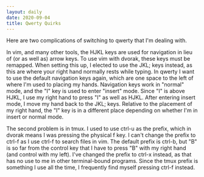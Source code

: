 ```yaml
---
layout: daily
date: 2020-09-04
title: Qwerty Quirks
---
```


Here are two complications of switching to qwerty that I'm dealing with.

In vim, and many other tools, the HJKL keys are used for navigation in lieu of (or as well as) arrow keys.
To use vim with dvorak, these keys must be remapped. When setting this up, I elected to use the JKL; keys
instead, as this are where your right hand normally rests while typing. In qwerty I want to use the default
navigation keys again, which are one space to the left of where I'm used to placing my hands.
Navigation keys work in "normal" mode, and the "I" key is used to enter "insert" mode. Since "I" is above
HJKL, I use my right hand to press "I" as well as HJKL. After entering insert mode, I move my hand back
to the JKL; keys. Relative to the placement of my right hand, the "I" key is in a different place depending
on whether I'm in insert or normal mode.

The second problem is in tmux. I used to use ctrl-u as the prefix, which in dvorak means I was pressing
the physical f key. I can't change the prefix to ctrl-f as I use ctrl-f to search files in vim.
The default prefix is ctrl-b, but "B" is so far from the control key that I have to press "B" with my
right hand (and control with my left). I've changed the prefix to ctrl-x instead, as that has no use
to me in other terminal-bound programs. Since the tmux prefix is something I use all the time, I frequently
find myself pressing ctrl-f instead.
